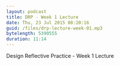```yaml
---
layout: podcast
title: DRP - Week 1 Lecture
date: Thu, 23 Jul 2015 08:20:16
guid: /files/drp-lecture-week-01.mp3
bytelength: 5390555
duration: 11:14
---
```

Design Reflective Practice - Week 1 Lecture